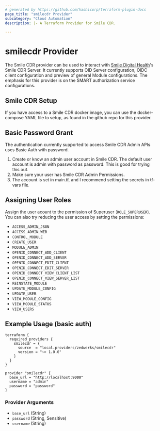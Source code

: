 ```yaml
---
# generated by https://github.com/hashicorp/terraform-plugin-docs
page_title: "smilecdr Provider"
subcategory: "Cloud Automation"
description: |- A Terraform Provider for Smile CDR.
  
---
```


# smilecdr Provider

The Smile CDR provider can be used to interact with [Smile Digital Health](https://www.smiledigitalhealth.com)'s Smile CDR Server. It currently supports OID Server configuration, OIDC client configuration and preview of general Module configurations. The emphasis for this provider is on the SMART authorization service configurations.

## Smile CDR Setup

If you have access to a Smile CDR docker image, you can use the docker-compose YAML file to setup, as found in the github repo for this provider.

## Basic Password Grant

The authentication currently supported to access Smile CDR Admin APIs uses Basic Auth with password.

1. Create or know an admin user account in Smile CDR. The default user account is admin with password as password. This is good for trying this out.  
2. Make sure your user has Smile CDR Admin Permissions.
3. The account is set in main.tf, and I recommend setting the secrets in tf-vars file.

## Assigning User Roles

Assign the user acount to the permission of Superuser (```ROLE_SUPERUSER```). You can also try reducing the user access by setting the permissions:

 - ```ACCESS_ADMIN_JSON```
 - ```ACCESS_ADMIN_WEB```
 - ```CONTROL_MODULE```
 - ```CREATE_USER```
 - ```MODULE_ADMIN```
 - ```OPENID_CONNECT_ADD_CLIENT```
 - ```OPENID_CONNECT_ADD_SERVER```
 - ```OPENID_CONNECT_EDIT_CLIENT```
 - ```OPENID_CONNECT_EDIT_SERVER```
 - ```OPENID_CONNECT_VIEW_CLIENT_LIST```
 - ```OPENID_CONNECT_VIEW_SERVER_LIST```
 - ```REINSTATE_MODULE```
 - ```UPDATE_MODULE_CONFIG```
- ```UPDATE_USER```
- ```VIEW_MODULE_CONFIG```
- ```VIEW_MODULE_STATUS```
- ```VIEW_USERS```

<!-- schema generated by tfplugindocs -->
## Example Usage (basic auth)

```code
terraform {
  required_providers {
    smilecdr = {
      source  = "local.providers/zedwerks/smilecdr"
      version = "~> 1.0.0"
    }
  }
}

provider "smilecdr" {
  base_url = "http://localhost:9000"
  username = "admin"
  password = "password"
}
```

### Provider Arguments

- `base_url` (String)
- `password` (String, Sensitive)
- `username` (String)
